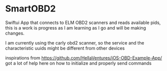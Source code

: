# SmartOBD2
Swiftui App that connects to ELM OBD2 scanners and reads available pids, this is a work is progress as I am learning as I go and will be making changes.

I am currently using the carly obd2 scanner, so the service and the characteristic uuids might be different from other devices

inspirations from https://github.com/HellaVentures/iOS-OBD-Example-App/ got a lot of help here on how to initialize and properly send commands 
